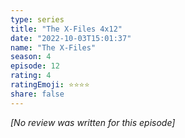 ```yaml
---
type: series
title: "The X-Files 4x12"
date: "2022-10-03T15:01:37"
name: "The X-Files"
season: 4
episode: 12
rating: 4
ratingEmoji: ⭐️⭐️⭐️⭐️
share: false
---
```


*[No review was written for this episode]*
